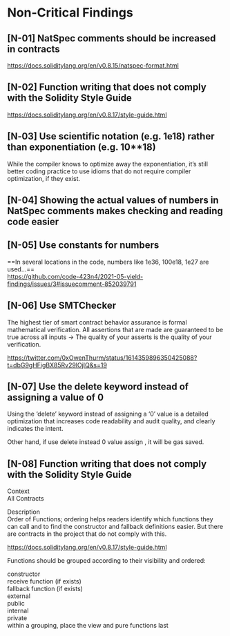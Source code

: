 # Non-Critical Findings

## \[N-01\] NatSpec comments should be increased in contracts

https://docs.soliditylang.org/en/v0.8.15/natspec-format.html

## \[N-02\] Function writing that does not comply with the Solidity Style Guide

https://docs.soliditylang.org/en/v0.8.17/style-guide.html

## \[N‑03\] Use scientific notation (e.g. 1e18) rather than exponentiation (e.g. 10\*\*18)

While the compiler knows to optimize away the exponentiation, it’s still better coding practice to use idioms that do not require compiler optimization, if they exist.

## \[N-04\] Showing the actual values of numbers in NatSpec comments makes checking and reading code easier

## \[N-05\] Use constants for numbers

==In several locations in the code, numbers like 1e36, 100e18, 1e27 are used...==  
https://github.com/code-423n4/2021-05-yield-findings/issues/3#issuecomment-852039791

## \[N-06\] Use SMTChecker

The highest tier of smart contract behavior assurance is formal mathematical verification. All assertions that are made are guaranteed to be true across all inputs → The quality of your asserts is the quality of your verification.

https://twitter.com/0xOwenThurm/status/1614359896350425088?t=dbG9gHFigBX85Rv29lOjIQ&s=19

## \[N-07\] Use the delete keyword instead of assigning a value of 0

Using the ‘delete’ keyword instead of assigning a ‘0’ value is a detailed optimization that increases code readability and audit quality, and clearly indicates the intent.

Other hand, if use delete instead 0 value assign , it will be gas saved.

## \[N-08\] Function writing that does not comply with the Solidity Style Guide

Context  
All Contracts

Description  
Order of Functions; ordering helps readers identify which functions they can call and to find the constructor and fallback definitions easier. But there are contracts in the project that do not comply with this.

https://docs.soliditylang.org/en/v0.8.17/style-guide.html

Functions should be grouped according to their visibility and ordered:

constructor  
receive function (if exists)  
fallback function (if exists)  
external  
public  
internal  
private  
within a grouping, place the view and pure functions last